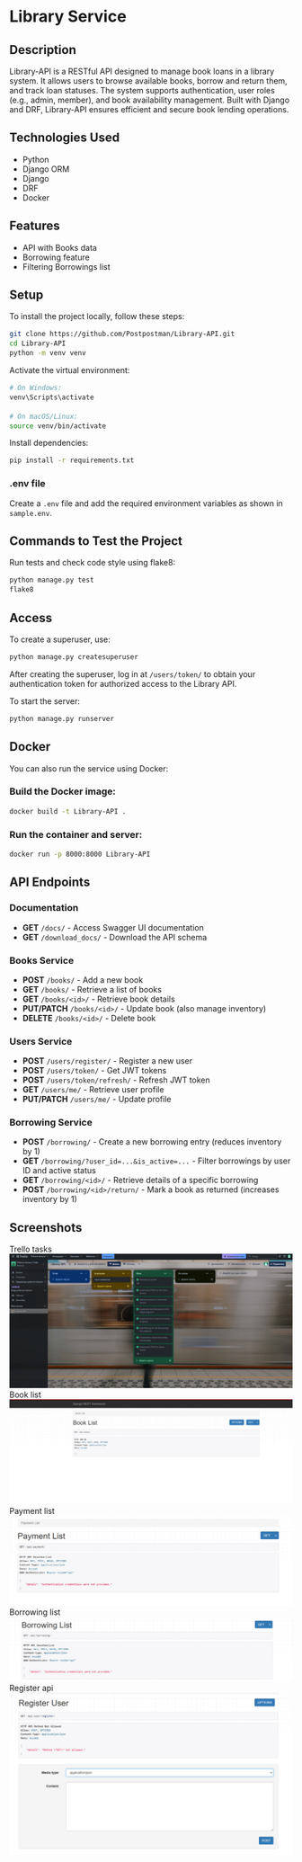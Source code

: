 # Library Service

## Description
Library-API is a RESTful API designed to manage book loans in a library system. It allows users to browse available books, borrow and return them, and track loan statuses. The system supports authentication, user roles (e.g., admin, member), and book availability management. Built with Django and DRF, Library-API ensures efficient and secure book lending operations.

## Technologies Used
- Python
- Django ORM
- Django
- DRF
- Docker

## Features
- API with Books data
- Borrowing feature
- Filtering Borrowings list

## Setup
To install the project locally, follow these steps:

```sh
git clone https://github.com/Postpostman/Library-API.git
cd Library-API
python -m venv venv
```

Activate the virtual environment:

```sh
# On Windows:
venv\Scripts\activate

# On macOS/Linux:
source venv/bin/activate
```

Install dependencies:

```sh
pip install -r requirements.txt
```

### .env file
Create a `.env` file and add the required environment variables as shown in `sample.env`.

## Commands to Test the Project
Run tests and check code style using flake8:

```sh
python manage.py test
flake8
```

## Access
To create a superuser, use:

```sh
python manage.py createsuperuser
```

After creating the superuser, log in at `/users/token/` to obtain your authentication token for authorized access to the Library API.

To start the server:

```sh
python manage.py runserver
```

## Docker
You can also run the service using Docker:

### Build the Docker image:
```sh
docker build -t Library-API .
```

### Run the container and server:
```sh
docker run -p 8000:8000 Library-API
```

## API Endpoints

### Documentation
- **GET** `/docs/` - Access Swagger UI documentation
- **GET** `/download_docs/` - Download the API schema

### Books Service
- **POST** `/books/` - Add a new book
- **GET** `/books/` - Retrieve a list of books
- **GET** `/books/<id>/` - Retrieve book details
- **PUT/PATCH** `/books/<id>/` - Update book (also manage inventory)
- **DELETE** `/books/<id>/` - Delete book

### Users Service
- **POST** `/users/register/` - Register a new user
- **POST** `/users/token/` - Get JWT tokens
- **POST** `/users/token/refresh/` - Refresh JWT token
- **GET** `/users/me/` - Retrieve user profile
- **PUT/PATCH** `/users/me/` - Update profile

### Borrowing Service
- **POST** `/borrowing/` - Create a new borrowing entry (reduces inventory by 1)
- **GET** `/borrowing/?user_id=...&is_active=...` - Filter borrowings by user ID and active status
- **GET** `/borrowing/<id>/` - Retrieve details of a specific borrowing
- **POST** `/borrowing/<id>/return/` - Mark a book as returned (increases inventory by 1)

## Screenshots
Trello tasks
![trello tasks](media/images/photo1.jpg)
Book list
![Book list](media/images/photo2.jpg)
Payment list
![Payment list](media/images/photo3.jpg)
Borrowing list
![Borrowing list](media/images/photo4.jpg)
Register api
![Register api](media/images/photo5.jpg)
